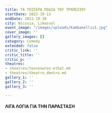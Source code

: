 ```yaml
---
title: ΤΑ ΤΕΣΣΕΡΑ ΠΟΔΙΑ ΤΟΥ ΤΡΑΠΕΖΙΟΥ
startDate: 2022-10-13
endDate: 2022-10-30
city: Nicosia, Limassol
event_image: "/images/uploads/kambanellis1.jpg"
cover_image: ''
gallery_images: []
category: Comedy
extended: false
critic_link: ''
critic_title: ''
critic_p: ''
theatres:
- theatres/texnoxwros-ethal.md
- theatres/theatro_dentro.md
gallery_1: ''
gallery_2: ''
gallery_3: ''

---
```

#### ΛΙΓΑ ΛΟΓΙΑ ΓΙΑ ΤΗΝ ΠΑΡΑΣΤΑΣΗ